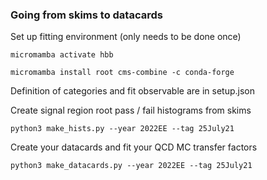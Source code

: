 ### Going from skims to datacards

Set up fitting environment (only needs to be done once)
```
micromamba activate hbb
```

```
micromamba install root cms-combine -c conda-forge
```

Definition of categories and fit observable are in setup.json

Create signal region root pass / fail histograms from skims
```
python3 make_hists.py --year 2022EE --tag 25July21
```

Create your datacards and fit your QCD MC transfer factors
```
python3 make_datacards.py --year 2022EE --tag 25July21
```

